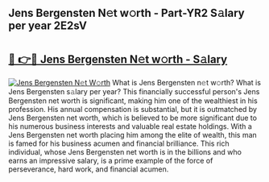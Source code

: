 ## Jens Bergensten N𝚎t w𝚘rth - Part-YR2 S𝚊lary per year 2E2sV

# <h2><a href="http://gc3l5f.nevu.top/?p=Jens+Bergensten">🔗 👉🔴 Jens Bergensten N𝚎t w𝚘rth - S𝚊lary</a></h2>

[![Jens Bergensten N𝚎t W𝚘rth](https://i.imgur.com/Oavwk0R.jpeg)](http://gc3l5f.nevu.top/?p=Jens+Bergensten)
What is Jens Bergensten n𝚎t w𝚘rth? What is Jens Bergensten s𝚊lary per year?
This financially successful person's Jens Bergensten net worth is significant, making him one of the wealthiest in his profession. His annual compensation is substantial, but it is outmatched by Jens Bergensten net worth, which is believed to be more significant due to his numerous business interests and valuable real estate holdings. With a Jens Bergensten net worth placing him among the elite of wealth, this man is famed for his business acumen and financial brilliance. This rich individual, whose Jens Bergensten net worth is in the billions and who earns an impressive salary, is a prime example of the force of perseverance, hard work, and financial acumen.
